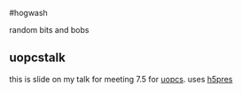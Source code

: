 #hogwash

random bits and bobs

## uopcstalk

this is slide on my talk for meeting 7.5 for [uopcs](http://www.uopcs.com/ "University of Portsmouth Computing Society"). uses [h5pres](https://www.github.com/ear1grey/h5pres "h5pres")
